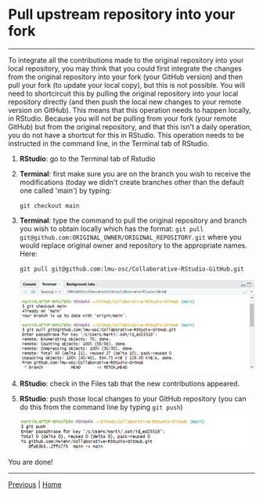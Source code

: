 # Pull upstream repository into your fork

***

To integrate all the contributions made to the original repository into your local repository, you may think that you could first integrate the changes from the original repository into your fork (your GitHub version) and then pull your fork (to update your local copy), but this is not possible. You will need to shortcircuit this by pulling the original repository into your local repository directly (and then push the local new changes to your remote version on GitHub). This means that this operation needs to happen locally, in RStudio. Because you will not be pulling from your fork (your remote GitHub) but from the original repository, and that this isn't a daily operation, you do not have a shortcut for this in RStudio. This operation needs to be instructed in the command line, in the Terminal tab of RStudio.

1. **RStudio**: go to the Terminal tab of Rstudio 

2. **Terminal**: first make sure you are on the branch you wish to receive the modifications (today we didn't create branches other than the default one called 'main') by typing:  
   ```
   git checkout main
   ```

3. **Terminal**: type the command to pull the original repository and branch you wish to obtain locally which has the format: `git pull git@github.com:ORIGINAL_OWNER/ORIGINAL_REPOSITORY.git` where you would replace original owner and repository to the appropriate names. Here: 
   ```
   git pull git@github.com:lmu-osc/Collaborative-RStudio-GitHub.git
   ```

    ![](./assets/command-line.png)

4. **RStudio**: check in the Files tab that the new contributions appeared.

5. **RStudio**: push those local changes to your GitHub repository (you can do this from the command line by typing `git push`)

    ![](./assets/final-push.png)


You are done!

***

[Previous](./merge.md) | [Home](./README.md)

